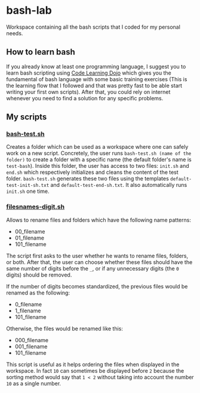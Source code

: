 # bash-lab

Workspace containing all the bash scripts that I coded for my personal needs.

## How to learn bash

If you already know at least one programming language, I suggest you to learn bash scripting using [Code Learning Dojo](https://learn-bash.org/hello-world.html) which gives you the fundamental of bash language with some basic training exercises (This is the learning flow that I followed and that was pretty fast to be able start writing your first own scripts). After that, you could rely on internet  whenever you need to find a solution for any specific problems.

## My scripts

### [bash-test.sh](./bash-lab/bash-test/)

Creates a folder which can be used as a workspace where one can safely work on a new script. Concretely, the user runs `bash-test.sh (name of the folder)` to create a folder with a specific name (the default folder's name is `test-bash`). Inside this folder, the user has access to two files: `init.sh` and `end.sh` which respectively initializes and cleans the content of the test folder. `bash-test.sh` generates these two files using the templates `default-test-init-sh.txt` and `default-test-end-sh.txt`. It also automatically runs `init.sh` one time.

### [filesnames-digit.sh](./bash-lab/filesnames-digits/)

Allows to rename files and folders which have the following name patterns:

- 00_filename
- 01_filename
- 101_filename

The script first asks to the user whether he wants to rename files, folders, or both. After that, the user can choose whether these files should have the same number of digits before the `_`, or if any unnecessary digits (the `0` digits) should be removed.

If the number of digits becomes standardized, the previous files would be renamed as the following:

- 0_filename
- 1_filename
- 101_filename

Otherwise, the files would be renamed like this:

- 000_filename
- 001_filename
- 101_filename

This script is useful as it helps ordering the files when displayed in the workspace. In fact `10` can sometimes be displayed before `2` because the sorting method would say that `1 < 2` without taking into account the number `10` as a single number.
